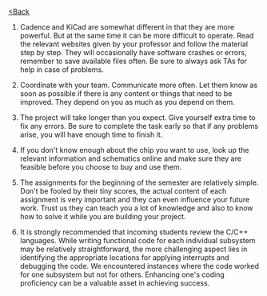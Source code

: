[<Back](https://team-208-github-io.github.io/Team-208/)
1. Cadence and KiCad are somewhat different in that they are more powerful. But at the same time it can be more difficult to operate. Read the relevant websites given by your professor and follow the material step by step. They will occasionally have software crashes or errors, remember to save available files often. Be sure to always ask TAs for help in case of problems.

2. Coordinate with your team. Communicate more often. Let them know as soon as possible if there is any content or things that need to be improved. They depend on you as much as you depend on them.

3. The project will take longer than you expect. Give yourself extra time to fix any errors. Be sure to complete the task early so that if any problems arise, you will have enough time to finish it.

4. If you don't know enough about the chip you want to use, look up the relevant information and schematics online and make sure they are feasible before you choose to buy and use them.

5. The assignments for the beginning of the semester are relatively simple. Don't be fooled by their tiny scores, the actual content of each assignment is very important and they can even influence your future work. Trust us they can teach you a lot of knowledge and also to know how to solve it while you are building your project.

6. It is strongly recommended that incoming students review the C/C++ languages. While writing functional code for each individual subsystem may be relatively straightforward, the more challenging aspect lies in identifying the appropriate locations for applying interrupts and debugging the code. We encountered instances where the code worked for one subsystem but not for others. Enhancing one's coding proficiency can be a valuable asset in achieving success.
